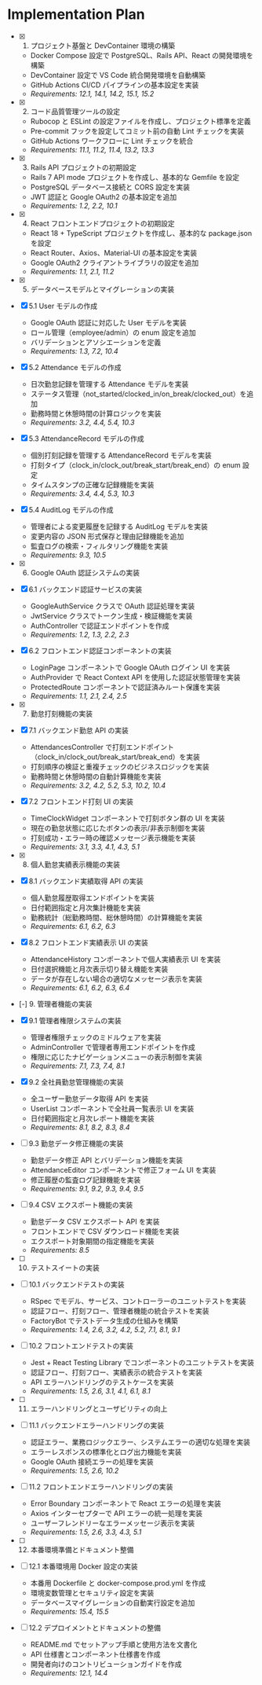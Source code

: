 # Implementation Plan

- [x] 1. プロジェクト基盤と DevContainer 環境の構築

  - Docker Compose 設定で PostgreSQL、Rails API、React の開発環境を構築
  - DevContainer 設定で VS Code 統合開発環境を自動構築
  - GitHub Actions CI/CD パイプラインの基本設定を実装
  - _Requirements: 12.1, 14.1, 14.2, 15.1, 15.2_

- [x] 2. コード品質管理ツールの設定

  - Rubocop と ESLint の設定ファイルを作成し、プロジェクト標準を定義
  - Pre-commit フックを設定してコミット前の自動 Lint チェックを実装
  - GitHub Actions ワークフローに Lint チェックを統合
  - _Requirements: 11.1, 11.2, 11.4, 13.2, 13.3_

- [x] 3. Rails API プロジェクトの初期設定

  - Rails 7 API mode プロジェクトを作成し、基本的な Gemfile を設定
  - PostgreSQL データベース接続と CORS 設定を実装
  - JWT 認証と Google OAuth2 の基本設定を追加
  - _Requirements: 1.2, 2.2, 10.1_

- [x] 4. React フロントエンドプロジェクトの初期設定

  - React 18 + TypeScript プロジェクトを作成し、基本的な package.json を設定
  - React Router、Axios、Material-UI の基本設定を実装
  - Google OAuth2 クライアントライブラリの設定を追加
  - _Requirements: 1.1, 2.1, 11.2_

- [x] 5. データベースモデルとマイグレーションの実装
- [x] 5.1 User モデルの作成

  - Google OAuth 認証に対応した User モデルを実装
  - ロール管理（employee/admin）の enum 設定を追加
  - バリデーションとアソシエーションを定義
  - _Requirements: 1.3, 7.2, 10.4_

- [x] 5.2 Attendance モデルの作成

  - 日次勤怠記録を管理する Attendance モデルを実装
  - ステータス管理（not_started/clocked_in/on_break/clocked_out）を追加
  - 勤務時間と休憩時間の計算ロジックを実装
  - _Requirements: 3.2, 4.4, 5.4, 10.3_

- [x] 5.3 AttendanceRecord モデルの作成

  - 個別打刻記録を管理する AttendanceRecord モデルを実装
  - 打刻タイプ（clock_in/clock_out/break_start/break_end）の enum 設定
  - タイムスタンプの正確な記録機能を実装
  - _Requirements: 3.4, 4.4, 5.3, 10.3_

- [x] 5.4 AuditLog モデルの作成

  - 管理者による変更履歴を記録する AuditLog モデルを実装
  - 変更内容の JSON 形式保存と理由記録機能を追加
  - 監査ログの検索・フィルタリング機能を実装
  - _Requirements: 9.3, 10.5_

- [x] 6. Google OAuth 認証システムの実装
- [x] 6.1 バックエンド認証サービスの実装

  - GoogleAuthService クラスで OAuth 認証処理を実装
  - JwtService クラスでトークン生成・検証機能を実装
  - AuthController で認証エンドポイントを作成
  - _Requirements: 1.2, 1.3, 2.2, 2.3_

- [x] 6.2 フロントエンド認証コンポーネントの実装

  - LoginPage コンポーネントで Google OAuth ログイン UI を実装
  - AuthProvider で React Context API を使用した認証状態管理を実装
  - ProtectedRoute コンポーネントで認証済みルート保護を実装
  - _Requirements: 1.1, 2.1, 2.4, 2.5_

- [x] 7. 勤怠打刻機能の実装
- [x] 7.1 バックエンド勤怠 API の実装

  - AttendancesController で打刻エンドポイント（clock_in/clock_out/break_start/break_end）を実装
  - 打刻順序の検証と重複チェックのビジネスロジックを実装
  - 勤務時間と休憩時間の自動計算機能を実装
  - _Requirements: 3.2, 4.2, 5.2, 5.3, 10.2, 10.4_

- [x] 7.2 フロントエンド打刻 UI の実装

  - TimeClockWidget コンポーネントで打刻ボタン群の UI を実装
  - 現在の勤怠状態に応じたボタンの表示/非表示制御を実装
  - 打刻成功・エラー時の確認メッセージ表示機能を実装
  - _Requirements: 3.1, 3.3, 4.1, 4.3, 5.1_

- [x] 8. 個人勤怠実績表示機能の実装
- [x] 8.1 バックエンド実績取得 API の実装

  - 個人勤怠履歴取得エンドポイントを実装
  - 日付範囲指定と月次集計機能を実装
  - 勤務統計（総勤務時間、総休憩時間）の計算機能を実装
  - _Requirements: 6.1, 6.2, 6.3_

- [x] 8.2 フロントエンド実績表示 UI の実装

  - AttendanceHistory コンポーネントで個人実績表示 UI を実装
  - 日付選択機能と月次表示切り替え機能を実装
  - データが存在しない場合の適切なメッセージ表示を実装
  - _Requirements: 6.1, 6.2, 6.3, 6.4_

- [-] 9. 管理者機能の実装
- [x] 9.1 管理者権限システムの実装

  - 管理者権限チェックのミドルウェアを実装
  - AdminController で管理者専用エンドポイントを作成
  - 権限に応じたナビゲーションメニューの表示制御を実装
  - _Requirements: 7.1, 7.3, 7.4, 8.1_

- [x] 9.2 全社員勤怠管理機能の実装

  - 全ユーザー勤怠データ取得 API を実装
  - UserList コンポーネントで全社員一覧表示 UI を実装
  - 日付範囲指定と月次レポート機能を実装
  - _Requirements: 8.1, 8.2, 8.3, 8.4_

- [ ] 9.3 勤怠データ修正機能の実装

  - 勤怠データ修正 API とバリデーション機能を実装
  - AttendanceEditor コンポーネントで修正フォーム UI を実装
  - 修正履歴の監査ログ記録機能を実装
  - _Requirements: 9.1, 9.2, 9.3, 9.4, 9.5_

- [ ] 9.4 CSV エクスポート機能の実装

  - 勤怠データ CSV エクスポート API を実装
  - フロントエンドで CSV ダウンロード機能を実装
  - エクスポート対象期間の指定機能を実装
  - _Requirements: 8.5_

- [ ] 10. テストスイートの実装
- [ ] 10.1 バックエンドテストの実装

  - RSpec でモデル、サービス、コントローラーのユニットテストを実装
  - 認証フロー、打刻フロー、管理者機能の統合テストを実装
  - FactoryBot でテストデータ生成の仕組みを構築
  - _Requirements: 1.4, 2.6, 3.2, 4.2, 5.2, 7.1, 8.1, 9.1_

- [ ] 10.2 フロントエンドテストの実装

  - Jest + React Testing Library でコンポーネントのユニットテストを実装
  - 認証フロー、打刻フロー、実績表示の統合テストを実装
  - API エラーハンドリングのテストケースを実装
  - _Requirements: 1.5, 2.6, 3.1, 4.1, 6.1, 8.1_

- [ ] 11. エラーハンドリングとユーザビリティの向上
- [ ] 11.1 バックエンドエラーハンドリングの実装

  - 認証エラー、業務ロジックエラー、システムエラーの適切な処理を実装
  - エラーレスポンスの標準化とログ出力機能を実装
  - Google OAuth 接続エラーの処理を実装
  - _Requirements: 1.5, 2.6, 10.2_

- [ ] 11.2 フロントエンドエラーハンドリングの実装

  - Error Boundary コンポーネントで React エラーの処理を実装
  - Axios インターセプターで API エラーの統一処理を実装
  - ユーザーフレンドリーなエラーメッセージ表示を実装
  - _Requirements: 1.5, 2.6, 3.3, 4.3, 5.1_

- [ ] 12. 本番環境準備とドキュメント整備
- [ ] 12.1 本番環境用 Docker 設定の実装

  - 本番用 Dockerfile と docker-compose.prod.yml を作成
  - 環境変数管理とセキュリティ設定を実装
  - データベースマイグレーションの自動実行設定を追加
  - _Requirements: 15.4, 15.5_

- [ ] 12.2 デプロイメントとドキュメントの整備
  - README.md でセットアップ手順と使用方法を文書化
  - API 仕様書とコンポーネント仕様書を作成
  - 開発者向けのコントリビューションガイドを作成
  - _Requirements: 12.1, 14.4_
